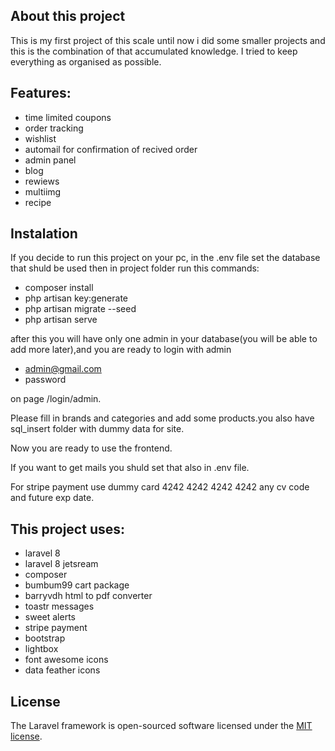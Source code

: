 ## About this project 
This is my first project of this scale until now i did some smaller projects and this is the combination of that accumulated knowledge.
I tried to keep everything as organised as possible.

## Features:

- time limited coupons
- order tracking 
- wishlist 
- automail for confirmation of recived order
- admin panel
- blog 
- rewiews 
- multiimg
- recipe

## Instalation

If you decide to run this project on your pc, in the .env file set the database that shuld be used then 
in project folder run this commands:

- composer install
- php artisan key:generate 
- php artisan migrate --seed
- php artisan serve

after this you will have only one admin in your database(you will be able to add more later),and you are ready to login with admin

- admin@gmail.com
- password

on page /login/admin.

Please fill in brands and categories and add some products.you also have sql_insert folder with dummy data for site.

Now you are ready to use the frontend.

If you want to get mails you shuld set that also in .env file.

For stripe payment use dummy card 4242 4242 4242 4242 any cv code and future exp date.

## This project uses:

- laravel 8
- laravel 8 jetsream
- composer
- bumbum99 cart package
- barryvdh html to pdf converter
- toastr messages
- sweet alerts
- stripe payment
- bootstrap
- lightbox
- font awesome icons
- data feather icons



## License

The Laravel framework is open-sourced software licensed under the [MIT license](https://opensource.org/licenses/MIT).
